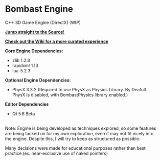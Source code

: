 Bombast Engine
=============

C++ 3D Game Engine (DirectX) (WIP)

[<b>Jump straight to the Source!</b>](https://github.com/jel-massih/BombastEngine/tree/master/Engine/Source)

[<b>Check out the Wiki for a more curated experience</b>](https://github.com/jel-massih/BombastEngine/wiki)

<b>Core Engine Dependencies:</b>
* zlib 1.2.8
* rapidxml 1.13
* lua-5.2.3

<b>Optional Engine Dependencies:</b>
* PhysX 3.3.2 (Required to use PhysX as Physics Library. By Deafult PhysX is disabled, with BombastPhysics library enabled.)

<b>Editor Dependencies</b>
* Qt 5.6 Beta

<br/>
Note: Engine is being developed as techniques explored, so some features are being tacked on for my own exploration, even if may not fit nicely into the engine. Despite this, I will try to keep as structured as possible. 

Many decisions were made for educational purposes rather than best practice (ex. near-exclusive use of naked pointers)

